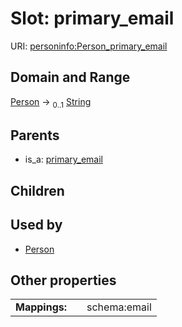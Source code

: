 
# Slot: primary_email



URI: [personinfo:Person_primary_email](https://w3id.org/linkml/examples/personinfo/Person_primary_email)


## Domain and Range

[Person](Person.md) &#8594;  <sub>0..1</sub> [String](types/String.md)

## Parents

 *  is_a: [primary_email](primary_email.md)

## Children


## Used by

 * [Person](Person.md)

## Other properties

|  |  |  |
| --- | --- | --- |
| **Mappings:** | | schema:email |
